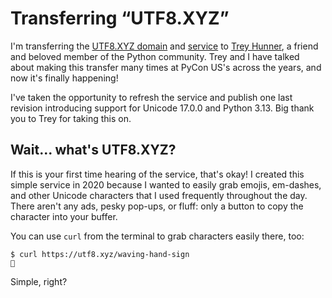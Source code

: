 # Transferring “UTF8.XYZ”

<!-- more -->

I'm transferring the [UTF8.XYZ domain](https://utf8.xyz) and [service](https://github.com/sethmlarson/utf8.xyz) to
[Trey Hunner](https://treyhunner.com/), a friend and beloved member of the Python community.
Trey and I have talked about making this transfer many times
at <nobr>PyCon US's</nobr> across the years, and now it's finally happening!

<!-- more -->

I've taken the opportunity to refresh the service and publish
one last revision introducing support for Unicode 17.0.0 and Python 3.13.
Big thank you to Trey for taking this on.

## Wait... what's UTF8.XYZ?

If this is your first time hearing of the service, that's okay! I created
this simple service in 2020 because I wanted to easily grab emojis,
em-dashes, and other Unicode characters that I used frequently throughout
the day. There aren't any ads, pesky pop-ups, or fluff: only a button to
copy the character into your buffer.

You can use `curl` from the terminal to grab characters easily there, too:

```shell
$ curl https://utf8.xyz/waving-hand-sign
👋
```

Simple, right?
